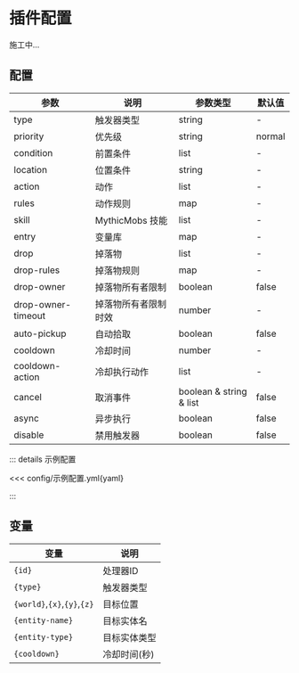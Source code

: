 # 插件配置

施工中...

## 配置

| 参数                 | 说明            | 参数类型                    | 默认值    |
|--------------------|---------------|-------------------------|--------|
| type               | 触发器类型         | string                  | -      |
| priority           | 优先级           | string                  | normal |
| condition          | 前置条件          | list                    | -      |
| location           | 位置条件          | string                  | -      |
| action             | 动作            | list                    | -      |
| rules              | 动作规则          | map                     | -      |
| skill              | MythicMobs 技能 | list                    | -      |
| entry              | 变量库           | map                     | -      |
| drop               | 掉落物           | list                    | -      |
| drop-rules         | 掉落物规则         | map                     | -      |
| drop-owner         | 掉落物所有者限制      | boolean                 | false  |
| drop-owner-timeout | 掉落物所有者限制时效    | number                  | -      |
| auto-pickup        | 自动拾取          | boolean                 | false  |
| cooldown           | 冷却时间          | number                  | -      |
| cooldown-action    | 冷却执行动作        | list                    | -      |
| cancel             | 取消事件          | boolean & string & list | false  |
| async              | 异步执行          | boolean                 | false  |
| disable            | 禁用触发器         | boolean                 | false  |

::: details 示例配置

<<< config/示例配置.yml{yaml}

:::

## 变量

| 变量                          | 说明      |
|-----------------------------|---------|
| `{id}`                      | 处理器ID   | 
| `{type}`                    | 触发器类型   | 
| `{world}`,`{x}`,`{y}`,`{z}` | 目标位置    | 
| `{entity-name}`             | 目标实体名   | 
| `{entity-type}`             | 目标实体类型  | 
| `{cooldown}`                | 冷却时间(秒) | 
